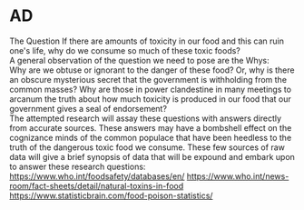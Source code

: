 # AD
The Question 
If there are amounts of toxicity in our food and this can ruin one's life, why do we consume so much of these toxic foods?  
A general observation of the question we need to pose are the Whys:  
 Why are we obtuse or ignorant to the danger of these food? Or, why is there an obscure mysterious secret that the government is withholding from the common masses?  Why are those in power clandestine in many meetings to arcanum the truth about how much toxicity is produced in our food that our government gives a seal of endorsement?  
The attempted research will assay these questions with answers directly from accurate sources. These answers may have a bombshell effect on the cognizance minds of the common populace that have been heedless to the truth of the dangerous toxic food we consume. 
These few sources of raw data will give a brief synopsis of data that will be expound and embark upon to answer these research questions: 
https://www.who.int/foodsafety/databases/en/ 
https://www.who.int/news-room/fact-sheets/detail/natural-toxins-in-food 
https://www.statisticbrain.com/food-poison-statistics/ 

